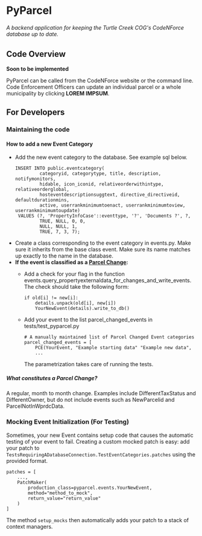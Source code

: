 # PyParcel
<!-- Keep the tagline up to date with the description in setup.py -->
###### A backend application for keeping the Turtle Creek COG's CodeNForce database up to date.
## Code Overview
**Soon to be implemented**

PyParcel can be called from the CodeNForce website or the command line.
Code Enforcement Officers can update an individual parcel or a whole municipality by clicking **LOREM IMPSUM**.

## For Developers

### Maintaining the code
#### How to add a new Event Category
* Add the new event category to the database. See example sql below.
  ~~~{caption="Example insert sql"}  
  INSERT INTO public.eventcategory(
           categoryid, categorytype, title, description, notifymonitors,
           hidable, icon_iconid, relativeorderwithintype, relativeorderglobal,
           hosteventdescriptionsuggtext, directive_directiveid, defaultdurationmins,
           active, userrankminimumtoenact, userrankminimumtoview, userrankminimumtoupdate)
   VALUES (?, 'PropertyInfoCase'::eventtype, '?', 'Documents ?', ?,
           TRUE, NULL, 0, 0,
           NULL, NULL, 1,
           TRUE, 7, 3, 7);
  ~~~
* Create a class corresponding to the event category in events.py. Make sure it inherits from the base class event. Make sure its name matches up exactly to the name in the database.
* **If the event is classified as a [Parcel Change](#parcel-change):**
  * Add a check for your flag in the function events.query_propertyexternaldata_for_changes_and_write_events. The check should take the following form:
    ~~~
    if old[i] != new[i]:
        details.unpack(old[i], new[i])
        YourNewEvent(details).write_to_db()
    ~~~
   
  * Add your event to the list parcel_changed_events in tests/test_pyparcel.py
    ~~~
    # A manually maintained list of Parcel Changed Event categories
    parcel_changed_events = [
        PCE(YourEvent, "Example starting data" "Example new data",
        ...
    ~~~
    The parametrization takes care of running the tests.


<h5 id=parcel-change>What constitutes a Parcel Change?</h5>
A regular, month to month change.
Examples include DifferentTaxStatus and DifferentOwner, but do not include events such as NewParcelid and ParcelNotInWprdcData.

### Mocking Event Initialization (For Testing)
Sometimes, your new Event contains setup code that causes the automatic testing of your event to fail.
Creating a custom mocked patch is easy: add your patch to `TestsRequiringADatabaseConnection.TestEventCategories.patches` using the provided format.
```
patches = [
    ...,
    PatchMaker(
        production_class=pyparcel.events.YourNewEvent,
        method="method_to_mock",
        return_value="return_value"
    )
]
```
The method `setup_mocks` then automatically adds your patch to a stack of context managers.
